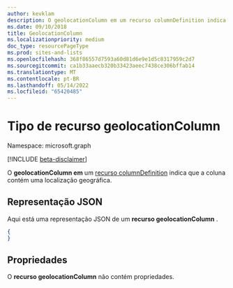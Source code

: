 ```yaml
---
author: kevklam
description: O geolocationColumn em um recurso columnDefinition indica que a coluna contém uma localização geográfica.
ms.date: 09/10/2018
title: GeolocationColumn
ms.localizationpriority: medium
doc_type: resourcePageType
ms.prod: sites-and-lists
ms.openlocfilehash: 368f86557d7593a60d81d6e9e1d5c8317959c2d7
ms.sourcegitcommit: ca1b33aaecb320b33423aeec7438ce306bffab14
ms.translationtype: MT
ms.contentlocale: pt-BR
ms.lasthandoff: 05/14/2022
ms.locfileid: "65420485"
---
```

# <a name="geolocationcolumn-resource-type"></a>Tipo de recurso geolocationColumn

Namespace: microsoft.graph

[!INCLUDE [beta-disclaimer](../../includes/beta-disclaimer.md)]

O **geolocationColumn em** um [recurso columnDefinition](columndefinition.md) indica que a coluna contém uma localização geográfica.

## <a name="json-representation"></a>Representação JSON

Aqui está uma representação JSON de um **recurso geolocationColumn** .
<!-- { "blockType": "resource", "@odata.type": "microsoft.graph.geolocationColumn" } -->

```json
{
}
```

## <a name="properties"></a>Propriedades

O **recurso geolocationColumn** não contém propriedades.

<!--
{
  "type": "#page.annotation",
  "description": "",
  "keywords": "",
  "section": "documentation",
  "tocPath": "Resources/GeolocationColumn",
  "suppressions": []
}
-->


